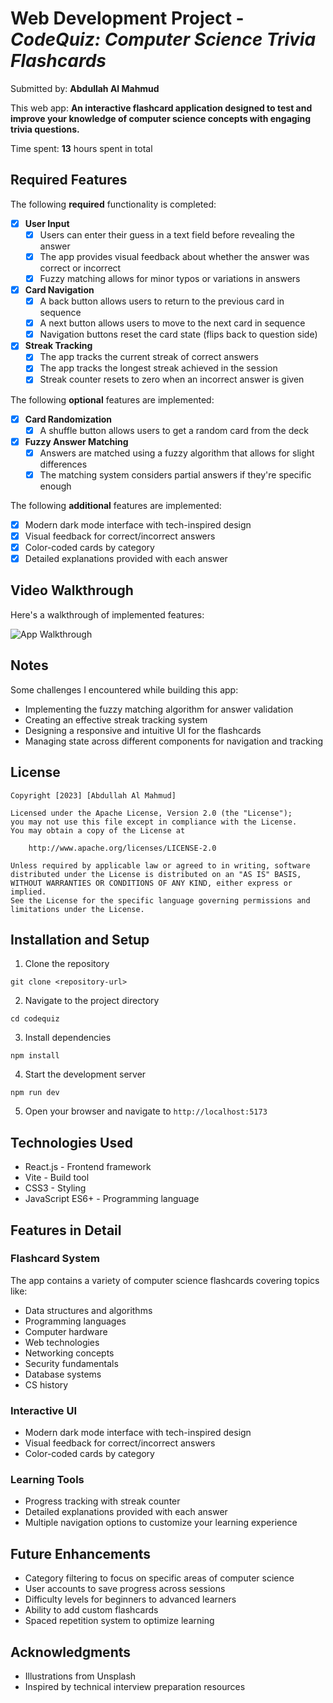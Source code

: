 # Web Development Project - *CodeQuiz: Computer Science Trivia Flashcards*

Submitted by: **Abdullah Al Mahmud**

This web app: **An interactive flashcard application designed to test and improve your knowledge of computer science concepts with engaging trivia questions.**

Time spent: **13** hours spent in total

## Required Features

The following **required** functionality is completed:

- [x] **User Input**
  - [x] Users can enter their guess in a text field before revealing the answer
  - [x] The app provides visual feedback about whether the answer was correct or incorrect
  - [x] Fuzzy matching allows for minor typos or variations in answers

- [x] **Card Navigation**
  - [x] A back button allows users to return to the previous card in sequence
  - [x] A next button allows users to move to the next card in sequence
  - [x] Navigation buttons reset the card state (flips back to question side)

- [x] **Streak Tracking**
  - [x] The app tracks the current streak of correct answers
  - [x] The app tracks the longest streak achieved in the session
  - [x] Streak counter resets to zero when an incorrect answer is given

The following **optional** features are implemented:

- [x] **Card Randomization**
  - [x] A shuffle button allows users to get a random card from the deck
  
- [x] **Fuzzy Answer Matching**
  - [x] Answers are matched using a fuzzy algorithm that allows for slight differences
  - [x] The matching system considers partial answers if they're specific enough

The following **additional** features are implemented:

* [x] Modern dark mode interface with tech-inspired design
* [x] Visual feedback for correct/incorrect answers
* [x] Color-coded cards by category
* [x] Detailed explanations provided with each answer

## Video Walkthrough

Here's a walkthrough of implemented features:

![App Walkthrough](https://imgur.com/a/eujmIbR.gif)

## Notes

Some challenges I encountered while building this app:
- Implementing the fuzzy matching algorithm for answer validation
- Creating an effective streak tracking system
- Designing a responsive and intuitive UI for the flashcards
- Managing state across different components for navigation and tracking

## License

    Copyright [2023] [Abdullah Al Mahmud]

    Licensed under the Apache License, Version 2.0 (the "License");
    you may not use this file except in compliance with the License.
    You may obtain a copy of the License at

        http://www.apache.org/licenses/LICENSE-2.0

    Unless required by applicable law or agreed to in writing, software
    distributed under the License is distributed on an "AS IS" BASIS,
    WITHOUT WARRANTIES OR CONDITIONS OF ANY KIND, either express or implied.
    See the License for the specific language governing permissions and
    limitations under the License.

## Installation and Setup

1. Clone the repository
```
git clone <repository-url>
```

2. Navigate to the project directory
```
cd codequiz
```

3. Install dependencies
```
npm install
```

4. Start the development server
```
npm run dev
```

5. Open your browser and navigate to `http://localhost:5173`

## Technologies Used

- React.js - Frontend framework
- Vite - Build tool
- CSS3 - Styling
- JavaScript ES6+ - Programming language

## Features in Detail

### Flashcard System
The app contains a variety of computer science flashcards covering topics like:
- Data structures and algorithms
- Programming languages
- Computer hardware
- Web technologies
- Networking concepts
- Security fundamentals
- Database systems
- CS history

### Interactive UI
- Modern dark mode interface with tech-inspired design
- Visual feedback for correct/incorrect answers
- Color-coded cards by category

### Learning Tools
- Progress tracking with streak counter
- Detailed explanations provided with each answer
- Multiple navigation options to customize your learning experience

## Future Enhancements

- Category filtering to focus on specific areas of computer science
- User accounts to save progress across sessions
- Difficulty levels for beginners to advanced learners
- Ability to add custom flashcards
- Spaced repetition system to optimize learning

## Acknowledgments

- Illustrations from Unsplash
- Inspired by technical interview preparation resources
